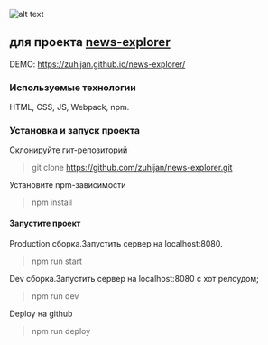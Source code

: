 ![alt text](https://i.ibb.co/yQwyp0R/123.png "Logo NewsExplorer")

## для проекта [news-explorer](http://news-explorer.ru/)

DEMO: https://zuhijan.github.io/news-explorer/

### Используемые технологии

HTML, CSS, JS, Webpack, npm.

### Установка и запуск проекта

Склонируйте гит-репозиторий
> git clone <https://github.com/zuhijan/news-explorer.git>

Установите npm-зависимости
> npm install

#### Запустите проект

Production сборка.Запустить сервер на localhost:8080.
> npm run start

Dev сборка.Запустить сервер на localhost:8080 с хот релоудом;
> npm run dev

Deploy на github
> npm run deploy
